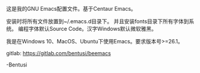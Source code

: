 这是我的GNU Emacs配置文件。基于Centaur Emacs。

安装时将所有文件放置到~/.emacs.d目录下。
并且安装fonts目录下所有字体到系统。
编程字体默认Source Code。汉字Windows默认微软雅黑。

我是在Windows 10、MacOS、Ubuntu下使用Emacs。要求版本号>=26.1。

gitlab: https://gitlab.com/bentusi/beemacs

-Bentusi